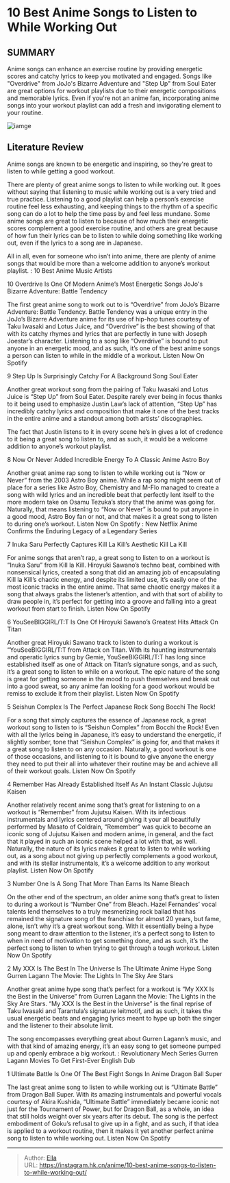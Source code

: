 # 10 Best Anime Songs to Listen to While Working Out


## SUMMARY 


 Anime songs can enhance an exercise routine by providing energetic scores and catchy lyrics to keep you motivated and engaged. 
 Songs like &#34;Overdrive&#34; from JoJo&#39;s Bizarre Adventure and &#34;Step Up&#34; from Soul Eater are great options for workout playlists due to their energetic compositions and memorable lyrics. 
 Even if you&#39;re not an anime fan, incorporating anime songs into your workout playlist can add a fresh and invigorating element to your routine. 

![iamge](https://static1.srcdn.com/wordpress/wp-content/uploads/2023/11/bocchi-the-rock-bleach-soul-eater.jpg)

## Literature Review

Anime songs are known to be energetic and inspiring, so they&#39;re great to listen to while getting a good workout.




There are plenty of great anime songs to listen to while working out. It goes without saying that listening to music while working out is a very tried and true practice. Listening to a good playlist can help a person’s exercise routine feel less exhausting, and keeping things to the rhythm of a specific song can do a lot to help the time pass by and feel less mundane.
Some anime songs are great to listen to because of how much their energetic scores complement a good exercise routine, and others are great because of how fun their lyrics can be to listen to while doing something like working out, even if the lyrics to a song are in Japanese.
        

All in all, even for someone who isn’t into anime, there are plenty of anime songs that would be more than a welcome addition to anyone’s workout playlist.
 : 10 Best Anime Music Artists









 








 10  Overdrive Is One Of Modern Anime’s Most Energetic Songs 
JoJo&#39;s Bizarre Adventure: Battle Tendency
        

The first great anime song to work out to is “Overdrive” from JoJo’s Bizarre Adventure: Battle Tendency. Battle Tendency was a unique entry in the JoJo’s Bizarre Adventure anime for its use of hip-hop tunes courtesy of Taku Iwasaki and Lotus Juice, and “Overdrive” is the best showing of that with its catchy rhymes and lyrics that are perfectly in tune with Joseph Joestar’s character. Listening to a song like “Overdrive” is bound to put anyone in an energetic mood, and as such, it’s one of the best anime songs a person can listen to while in the middle of a workout.
Listen Now On Spotify





 9  Step Up Is Surprisingly Catchy For A Background Song 
Soul Eater
        

Another great workout song from the pairing of Taku Iwasaki and Lotus Juice is “Step Up” from Soul Eater. Despite rarely ever being in focus thanks to it being used to emphasize Justin Law’s lack of attention, “Step Up” has incredibly catchy lyrics and composition that make it one of the best tracks in the entire anime and a standout among both artists’ discographies.


The fact that Justin listens to it in every scene he’s in gives a lot of credence to it being a great song to listen to, and as such, it would be a welcome addition to anyone’s workout playlist.





 8  Now Or Never Added Incredible Energy To A Classic Anime 
Astro Boy
        

Another great anime rap song to listen to while working out is “Now or Never” from the 2003 Astro Boy anime. While a rap song might seem out of place for a series like Astro Boy, Chemistry and M-Flo managed to create a song with wild lyrics and an incredible beat that perfectly lent itself to the more modern take on Osamu Tezuka’s story that the anime was going for. Naturally, that means listening to “Now or Never” is bound to put anyone in a good mood, Astro Boy fan or not, and that makes it a great song to listen to during one’s workout.
Listen Now On Spotify
 : New Netflix Anime Confirms the Enduring Legacy of a Legendary Series





 7  Inuka Saru Perfectly Captures Kill La Kill’s Aesthetic 
Kill La Kill
        

For anime songs that aren’t rap, a great song to listen to on a workout is “Inuka Saru” from Kill la Kill. Hiroyuki Sawano’s techno beat, combined with nonsensical lyrics, created a song that did an amazing job of encapsulating Kill la Kill’s chaotic energy, and despite its limited use, it’s easily one of the most iconic tracks in the entire anime. That same chaotic energy makes it a song that always grabs the listener’s attention, and with that sort of ability to draw people in, it’s perfect for getting into a groove and falling into a great workout from start to finish.
Listen Now On Spotify





 6  YouSeeBIGGIRL/T:T Is One Of Hiroyuki Sawano’s Greatest Hits 
Attack On Titan


 







Another great Hiroyuki Sawano track to listen to during a workout is “YouSeeBIGGIRL/T:T from Attack on Titan. With its haunting instrumentals and operatic lyrics sung by Gemie, YouSeeBIGGIRL/T:T has long since established itself as one of Attack on Titan’s signature songs, and as such, it’s a great song to listen to while on a workout. The epic nature of the song is great for getting someone in the mood to push themselves and break out into a good sweat, so any anime fan looking for a good workout would be remiss to exclude it from their playlist.
Listen Now On Spotify





 5  Seishun Complex Is The Perfect Japanese Rock Song 
Bocchi The Rock!


 







For a song that simply captures the essence of Japanese rock, a great workout song to listen to is “Seishun Complex” from Bocchi the Rock! Even with all the lyrics being in Japanese, it’s easy to understand the energetic, if slightly somber, tone that “Seishun Complex” is going for, and that makes it a great song to listen to on any occasion. Naturally, a good workout is one of those occasions, and listening to it is bound to give anyone the energy they need to put their all into whatever their routine may be and achieve all of their workout goals.
Listen Now On Spotify





 4  Remember Has Already Established Itself As An Instant Classic 
Jujutsu Kaisen
        

Another relatively recent anime song that’s great for listening to on a workout is “Remember” from Jujutsu Kaisen. With its infectious instrumentals and lyrics centered around giving it your all beautifully performed by Masato of Coldrain, “Remember” was quick to become an iconic song of Jujutsu Kaisen and modern anime, in general, and the fact that it played in such an iconic scene helped a lot with that, as well. Naturally, the nature of its lyrics makes it great to listen to while working out, as a song about not giving up perfectly complements a good workout, and with its stellar instrumentals, it’s a welcome addition to any workout playlist.
Listen Now On Spotify





 3  Number One Is A Song That More Than Earns Its Name 
Bleach
        

On the other end of the spectrum, an older anime song that’s great to listen to during a workout is “Number One” from Bleach. Hazel Fernandes’ vocal talents lend themselves to a truly mesmerizing rock ballad that has remained the signature song of the franchise for almost 20 years, but fame, alone, isn’t why it’s a great workout song. With it essentially being a hype song meant to draw attention to the listener, it’s a perfect song to listen to when in need of motivation to get something done, and as such, it’s the perfect song to listen to when trying to get through a tough workout.
Listen Now On Spotify





 2  My XXX Is The Best In The Universe Is The Ultimate Anime Hype Song 
Gurren Lagann The Movie: The Lights In The Sky Are Stars
        

Another great anime hype song that’s perfect for a workout is “My XXX Is the Best in the Universe” from Gurren Lagann the Movie: The Lights in the Sky Are Stars. “My XXX Is the Best in the Universe” is the final reprise of Taku Iwasaki and Tarantula’s signature leitmotif, and as such, it takes the usual energetic beats and engaging lyrics meant to hype up both the singer and the listener to their absolute limit.


The song encompasses everything great about Gurren Lagann’s music, and with that kind of amazing energy, it’s an easy song to get someone pumped up and openly embrace a big workout.
 : Revolutionary Mech Series Gurren Lagann Movies To Get First-Ever English Dub





 1  Ultimate Battle Is One Of The Best Fight Songs In Anime 
Dragon Ball Super


 







The last great anime song to listen to while working out is “Ultimate Battle” from Dragon Ball Super. With its amazing instrumentals and powerful vocals courtesy of Akira Kushida, “Ultimate Battle” immediately became iconic not just for the Tournament of Power, but for Dragon Ball, as a whole, an idea that still holds weight over six years after its debut. The song is the perfect embodiment of Goku’s refusal to give up in a fight, and as such, if that idea is applied to a workout routine, then it makes it yet another perfect anime song to listen to while working out.
Listen Now On Spotify

---

> Author: [Ella](https://instagram.hk.cn/)  
> URL: https://instagram.hk.cn/anime/10-best-anime-songs-to-listen-to-while-working-out/  

